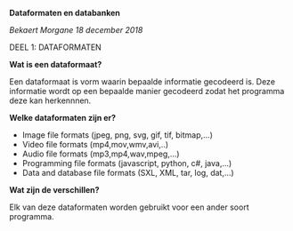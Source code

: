 ﻿**Dataformaten en databanken** 

*Bekaert Morgane
18 december 2018*

DEEL 1: DATAFORMATEN

**Wat is een dataformaat?**

Een dataformaat is vorm waarin bepaalde informatie gecodeerd is. Deze informatie wordt op een bepaalde manier gecodeerd zodat het programma deze kan herkennnen. 


**Welke dataformaten zijn er?**

-  Image file formats (jpeg, png, svg, gif, tif, bitmap,...) 
- Video file formats (mp4,mov,wmv,avi,..) 
- Audio file formats (mp3,mp4,wav,mpeg,...)
- Programming file formats (javascript, python, c#, java,...) 
- Data and database file formats (SXL, XML, tar, log, dat,...) 


 **Wat zijn de verschillen?**

Elk van deze dataformaten worden gebruikt voor een ander soort programma. 


